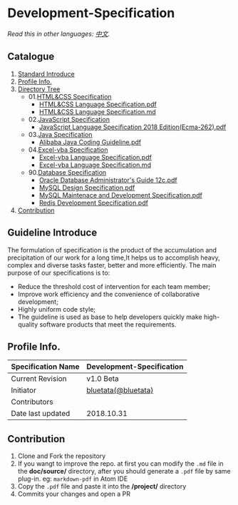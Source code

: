 # Development-Specification

*Read this in other languages: [中文](README.md).*

## Catalogue

1. [Standard Introduce](#intro)
2. [Profile Info.](#profile)
3. [Directory Tree](#directory)
    * 01.[HTML&CSS Specification](/project/01.HTML&CSS)
        * [HTML&CSS Language Specification.pdf](/project/01.HTML&CSS)
        * [HTML&CSS Language Specification.md](/doc/source/HTML&CSS%20Language%20Specification.md)
    * 02.[JavaScript Specification](/02.JavaScript)
        * [JavaScript Language Specification 2018 Edition(Ecma-262).pdf](/project/02.JavaScript)
    * 03.[Java Specification](/project/03.Java)
        * [Alibaba Java Coding Guideline.pdf](/project/03.Java)
    * 04.[Excel-vba Specification](/project/04.Excel-vba)
        * [Excel-vba Language Specification.pdf](/project/04.Excel-vba)
        * [Excel-vba Language Specification.md](/doc/source/Excel-vba%20Language%20Specification.md)
    * 90.[Database Specification](/project/90.DB)
        * [Oracle Database Administrator's Guide 12c.pdf](/project/90.DB)
        * [MySQL Design Specification.pdf](/project/90.DB)
        * [MySQL Maintenace and Development Specification.pdf](/project/90.DB)
        * [Redis Development Specification.pdf](/project/90.DB)
4. [Contribution](#contribution)


<a name="intro"></a>
## Guideline Introduce

The formulation of specification is the product of the accumulation and precipitation of our work for a long time,It helps us to accomplish heavy, complex and diverse tasks faster, better and more efficiently.
The main purpose of our specifications is to:

* Reduce the threshold cost of intervention for each team member;
* Improve work efficiency and the convenience of collaborative development;
* Highly uniform code style;
* The guideline is used as base to help developers quickly make high-quality software products that meet the requirements.

<a name="profile"></a>
## Profile Info.

Specification Name | Development-Specification
--------|------|
Current Revision | v1.0 Beta
Initiator | [bluetata(@bluetata)](https://blog.csdn.net/dietime1943)
Contributors |  
Date last updated | 2018.10.31

<a name="contribution"></a>
## Contribution

1. Clone and Fork the repository
2. If you wangt to improve the repo. at first you can modify the `.md` file in the **doc/source/** directory, after you should generate a `.pdf` file by same plug-in. eg: `markdown-pdf` in Atom IDE
3. Copy the `.pdf` file and paste it into the **/project/** directory
4. Commits your changes and open a PR
